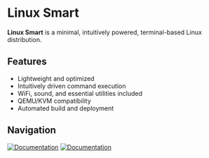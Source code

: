 # Linux Smart

**Linux Smart** is a minimal, intuitively powered, terminal-based Linux distribution.

## Features
- Lightweight and optimized
- Intuitively driven command execution
- WiFi, sound, and essential utilities included
- QEMU/KVM compatibility
- Automated build and deployment

## Navigation
[![Documentation](https://img.icons8.com/?size=100&id=fG5Tnj4ARIoI&format=png&color=000000)](https://github.com/linux-smart/linux-smart/blob/main/docs/INSTALL.md)
[![Documentation](![image](https://github.com/user-attachments/assets/0141b1ea-6d2a-40d9-a45f-3ac56bebe2e7))](https://github.com/linux-smart/linux-smart/blob/main/docs/DEVELOPER.md)



